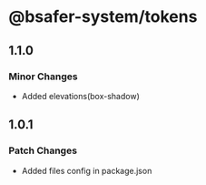 # @bsafer-system/tokens

## 1.1.0

### Minor Changes

- Added elevations(box-shadow)

## 1.0.1

### Patch Changes

- Added files config in package.json
